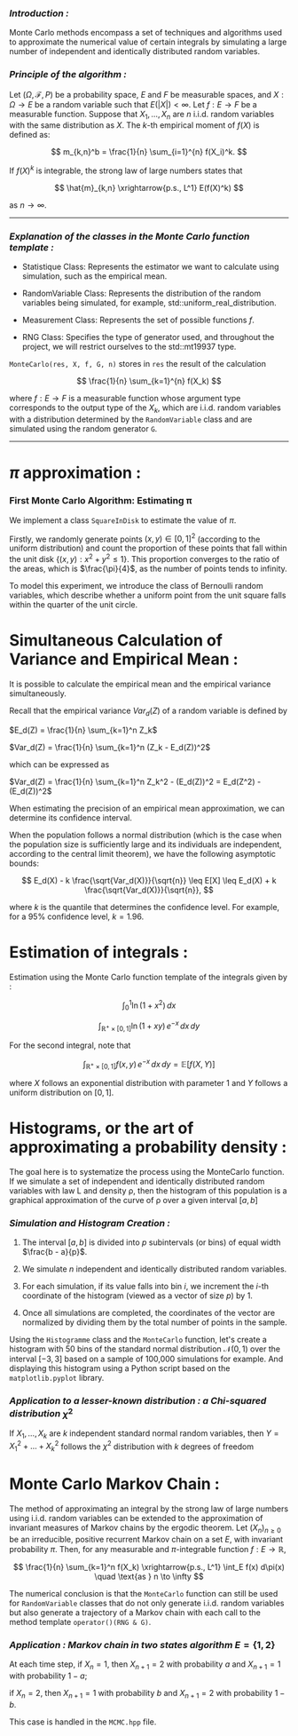 ### _Introduction :_ 
Monte Carlo methods encompass a set of techniques and algorithms used to approximate the numerical value of certain integrals by simulating a large number of independent and identically distributed random variables.

### _Principle of the algorithm :_

Let $(\Omega, \mathcal{F}, P)$ be a probability space, $E$ and $F$ be measurable spaces, and $X : \Omega \to E$ be a random variable such that $E(|X|) < \infty$. Let $f : E \to F$ be a measurable function. Suppose that $X_1, \ldots, X_n$ are $n$ i.i.d. random variables with the same distribution as $X$. The $k$-th empirical moment of $f(X)$ is defined as:

$$
m_{k,n}^b = \frac{1}{n} \sum_{i=1}^{n} f(X_i)^k.
$$

If $f(X)^k$ is integrable, the strong law of large numbers states that

$$
\hat{m}_{k,n} \xrightarrow{p.s., L^1} E(f(X)^k)
$$

as $n \to \infty$.


- - - - - -- - - - --- --  - - -
### _Explanation of the classes in the Monte Carlo function template :_

- Statistique Class: Represents the estimator we want to calculate using simulation, such as the empirical mean.

- RandomVariable Class: Represents the distribution of the random variables being simulated, for example, std::uniform_real_distribution<double>.

- Measurement Class: Represents the set of possible functions $f$.

- RNG Class: Specifies the type of generator used, and throughout the project, we will restrict ourselves to the std::mt19937 type.


`MonteCarlo(res, X, f, G, n)` stores in `res` the result of the calculation

$$
\frac{1}{n} \sum_{k=1}^{n} f(X_k)
$$

where $f : E \to F$ is a measurable function whose argument type corresponds to the output type of the $X_k$, which are i.i.d. random variables with a distribution determined by the `RandomVariable` class and are simulated using the random generator `G`.
- - - -- - - - - - - - 

# $\pi$ approximation :

### First Monte Carlo Algorithm: Estimating π

We implement a class `SquareInDisk` to estimate the value of $\pi$. 

Firstly, we randomly generate points $(x, y) \in [0, 1]^2$ (according to the uniform distribution) and count the proportion of these points that fall within the unit disk $\{(x, y) : x^2 + y^2 \leq 1\}$. This proportion converges to the ratio of the areas, which is $\frac{\pi}{4}$, as the number of points tends to infinity.

To model this experiment, we introduce the class of Bernoulli random variables, which describe whether a uniform point from the unit square falls within the quarter of the unit circle.

# Simultaneous Calculation of Variance and Empirical Mean :
It is possible to calculate the empirical mean and the empirical variance simultaneously.

Recall that the empirical variance
$Var_d(Z)$ of a random variable is defined by

$E_d(Z) = \frac{1}{n} \sum_{k=1}^n Z_k$

$Var_d(Z) = \frac{1}{n} \sum_{k=1}^n (Z_k - E_d(Z))^2$

which can be expressed as

$Var_d(Z) = \frac{1}{n} \sum_{k=1}^n Z_k^2 - (E_d(Z))^2 = E_d(Z^2) - (E_d(Z))^2$

When estimating the precision of an empirical mean approximation, we can determine its confidence interval. 

When the population follows a normal distribution (which is the case when the population size is sufficiently large and its individuals are independent, according to the central limit theorem), we have the following asymptotic bounds:

$$
E_d(X) - k \frac{\sqrt{Var_d(X)}}{\sqrt{n}} \leq E[X] \leq E_d(X) + k \frac{\sqrt{Var_d(X)}}{\sqrt{n}},
$$

where $k$ is the quantile that determines the confidence level. For example, for a 95% confidence level, $k = 1.96$.

# Estimation of integrals :
Estimation using the Monte Carlo function template of the integrals given by :

$$\int_{0}^{1} \ln(1 + x^2) \, dx$$

$$\int_{\mathbb{R}^+ \times [0,1]} \ln(1 + xy) \, e^{-x} \, dx \, dy$$

For the second integral, note that

$$\int_{\mathbb{R}^+ \times [0,1]} f(x, y) \, e^{-x} \, dx \, dy = \mathbb{E}[f(X, Y)]$$

where $X$ follows an exponential distribution with parameter 1 and $Y$ follows a uniform distribution on $[0, 1]$.

# Histograms, or the art of approximating a probability density :
The goal here is to systematize the process using the MonteCarlo function. If we simulate a set of independent and identically distributed random variables with law L and density ρ, then the histogram of this population is a graphical approximation of the curve of ρ over a given interval $[a, b]$
### _Simulation and Histogram Creation :_

1. The interval $[a, b]$ is divided into $p$ subintervals (or bins) of equal width $\frac{b - a}{p}$. 

2. We simulate $n$ independent and identically distributed random variables.

3. For each simulation, if its value falls into bin $i$, we increment the $i$-th coordinate of the histogram (viewed as a vector of size $p$) by 1.

4. Once all simulations are completed, the coordinates of the vector are normalized by dividing them by the total number of points in the sample.


Using the `Histogramme` class and the `MonteCarlo` function, let's create a histogram with 50 bins of the standard normal distribution $\mathcal{N}(0,1)$ over the interval $[-3, 3]$ based on a sample of 100,000 simulations for example. And displaying this histogram using a Python script based on the `matplotlib.pyplot` library.

### _Application to a lesser-known distribution : a Chi-squared distribution_  $\chi^2$

If $X_1, \dots, X_k$ are $k$ independent standard normal random variables, then $Y = X_1^2 + \dots + X_k^2$ follows the $\chi^2$ distribution with $k$ degrees of freedom

# Monte Carlo Markov Chain : 

The method of approximating an integral by the strong law of large numbers using i.i.d. random variables can be extended to the approximation of invariant measures of Markov chains by the ergodic theorem. Let $(X_n)_{n \geq 0}$ be an irreducible, positive recurrent Markov chain on a set $E$, with invariant probability $\pi$. Then, for any measurable and $\pi$-integrable function $f: E \to \mathbb{R}$,

$$
\frac{1}{n} \sum_{k=1}^n f(X_k) \xrightarrow{p.s., L^1} \int_E f(x) d\pi(x) \quad \text{as } n \to \infty
$$

The numerical conclusion is that the `MonteCarlo` function can still be used for `RandomVariable` classes that do not only generate i.i.d. random variables but also generate a trajectory of a Markov chain with each call to the method template `operator()(RNG & G)`.

### _Application : Markov chain in two states algorithm_ $E = \{1, 2\}$
At each time step, if $X_n = 1$, then $X_{n+1} = 2$ with probability $a$ and $X_{n+1} = 1$ with probability $1 - a$; 

if $X_n = 2$, then $X_{n+1} = 1$ with probability $b$ and $X_{n+1} = 2$ with probability $1 - b$. 

This case is handled in the `MCMC.hpp` file.